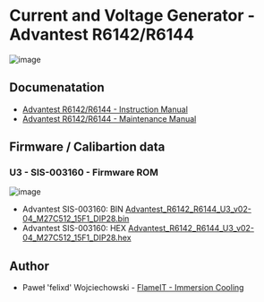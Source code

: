 # Current and Voltage Generator - Advantest R6142/R6144

![image](https://github.com/user-attachments/assets/862dce7c-2398-4b93-8767-4f849d9658fd)

## Documenatation

* [Advantest R6142/R6144 - Instruction Manual](Advantest_R6142_R6144_Instruction_Manual.pdf)
* [Advantest R6142/R6144 - Maintenance Manual](Advantest_R6142_R6144_Maintenance_Manual.pdf)

## Firmware / Calibartion data

### U3 - SIS-003160 - Firmware ROM

![image](https://github.com/user-attachments/assets/dba59db6-2c98-41a3-9c0f-edc2aa0fa1b8)

* Advantest SIS-003160: BIN [Advantest_R6142_R6144_U3_v02-04_M27C512_15F1_DIP28.bin](firmware/Advantest_R6142_R6144_U3_v02-04_M27C512_15F1_DIP28.bin)
* Advantest SIS-003160: HEX [Advantest_R6142_R6144_U3_v02-04_M27C512_15F1_DIP28.hex](firmware/Advantest_R6142_R6144_U3_v02-04_M27C512_15F1_DIP28.hex)

## Author

* Paweł 'felixd' Wojciechowski - [FlameIT - Immersion Cooling](https://flameit.io)